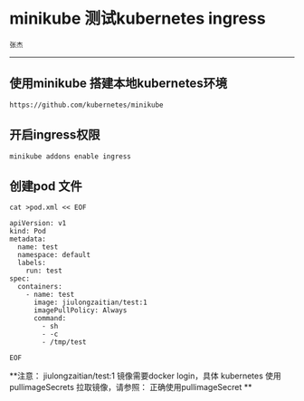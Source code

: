 # minikube 测试kubernetes ingress

```
张杰
```

---

## 使用minikube 搭建本地kubernetes环境

```
https://github.com/kubernetes/minikube
```

## 

## 开启ingress权限

```
minikube addons enable ingress
```



## 创建pod 文件

```
cat >pod.xml << EOF

apiVersion: v1
kind: Pod
metadata:
  name: test
  namespace: default
  labels:
    run: test
spec:
  containers:
    - name: test
      image: jiulongzaitian/test:1
      imagePullPolicy: Always
      command:
        - sh
        - -c
        - /tmp/test

EOF
```

**注意： jiulongzaitian/test:1 镜像需要docker login，具体 kubernetes 使用pullimageSecrets 拉取镜像，请参照： 正确使用pullimageSecret **

